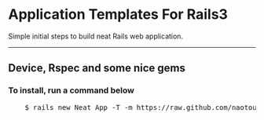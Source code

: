 Application Templates For Rails3
================================

Simple initial steps to build neat Rails web application.
________________________

## Device, Rspec and some nice gems
### To install, run a command below
<pre>
    $ rails new Neat_App -T -m https://raw.github.com/naotoueo/rails3-application-templates/master/rails3-devise-rspec-template.rb
</pre>